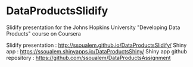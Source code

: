 # DataProductsSlidify
Slidify presentation for the Johns Hopkins University "Developing Data Products" course on Coursera

Slidify presentation : http://ssoualem.github.io/DataProductsSlidify/
Shiny app : https://ssoualem.shinyapps.io/DataProductsShiny/
Shiny app github repository : https://github.com/ssoualem/DataProductsAssignment
